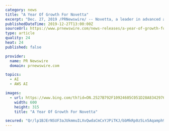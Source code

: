```yaml
---
category: news
title: "A Year Of Growth For Novetta"
excerpt: "Dec. 27, 2019 /PRNewswire/ -- Novetta, a leader in advanced analytics technology, closes out 2019 with a 68% YOY increase in contract awards, a geographically expanded employee base, and recognition of our customer focus by achieving CMMI-DEV ML3 and receiving the AWS Public Sector Technology Partner Award for Artificial Intelligence & Machine ..."
publishedDateTime: 2019-12-27T13:00:00Z
sourceUrl: https://www.prnewswire.com/news-releases/a-year-of-growth-for-novetta-300979491.html
type: article
quality: 24
heat: 24
published: false

provider:
  name: PR Newswire
  domain: prnewswire.com

topics:
  - AI
  - AWS AI

images:
  - url: https://www.bing.com/th?id=ON.2527B792F10924605C051D28A8342976
    width: 600
    height: 315
    title: "A Year Of Growth For Novetta"

secured: "Qr/lp1BJErNSUF3aJUkmmuILXvQwdaCmCxYJPiTKJ/bbMkRp0z5Ln5Aqamph9AVsXNBMvvKrf+6lyrRgPiBuo2w2X/G9hdh93TrzK9Pd64SuMQruyisn2btSEzCs90f44XZJiHNpnRGV9fuqWMKM2WW7aYoE8D4HIk4oV/BtpXiUhbwjLqvqFG30qb8Co0OqdR32DXmoco1X3NIMeZGQoGIVvE30Fu3zjDRY/VmMjYFls9j3Ejtei1AnWPdBZOMV8TRzH0lRfGO+P1+Ksf0Q/Q==;kjHs3fwnxLb/o+wn1C8jAw=="
---
```


